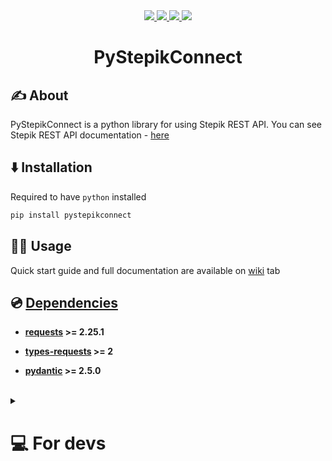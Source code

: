 <div align="center">
    <a href="https://github.com/ilkztsff/PyStepikConnect/blob/dev/LICENSE">
      <img src="https://img.shields.io/github/license/ilkztsff/PyStepikConnect?label=License&color=purple&style=for-the-badge">
    </a>
    <a href="https://github.com/ilkztsff/PyStepikConnect/blob/dev/pyproject.toml">
      <img src="https://img.shields.io/badge/python-3.7+-purple?style=for-the-badge">
    </a>
    <a href="https://github.com/ilkztsff/PyStepikConnect/actions/workflows/check.yml">
      <img src="https://img.shields.io/github/actions/workflow/status/ilkztsff/PyStepikConnect/check.yml?branch=dev&style=for-the-badge&label=linter&color=purple">
    </a>
    <a href="https://github.com/ilkztsff/PyStepikConnect/actions/workflows/publish.yml">
      <img src="https://img.shields.io/github/actions/workflow/status/ilkztsff/PyStepikConnect/publish.yml?branch=dev&event=push&style=for-the-badge&label=build&color=purple">
    </a>
</div>

<h1 align="center">PyStepikConnect</h1>


## ✍ About

PyStepikConnect is a python library for using Stepik REST API. You can see Stepik REST API documentation - [here](https://stepik.org/api/docs)


## ⬇️ Installation

Required to have `python` installed

```bash
pip install pystepikconnect
```


## 🧑‍💻 Usage

Quick start guide and full documentation are available on
[wiki](https://github.com/ilkztsff/PyStepikConnect/wiki) tab


## 💿 [Dependencies](https://github.com/ilkztsff/PyStepikConnect/blob/dev/setup.py)

- **[requests](https://pypi.org/project/requests) >= 2.25.1**

- **[types-requests](https://pypi.org/project/types-requests) >= 2**

- **[pydantic](https://pypi.org/project/pydantic) >= 2.5.0**

<br>


<details><summary><h1>💻 For devs</h1></summary>

## 🛠 Build commands

Required to have `git`, `make` and `python` installed

Download project from GitHub
```bash
git clone https://github.com/ilkztsff/DeliveryDetect/
```
<br>

Install dependencies
```bash
make install
```
<br>

Lint the project
```bash
make lint
```
<br>

Build project
```bash
make build
```
<br>

Publish project to PyPI
```bash
make publish
```
<br>

Run *black*
```bash
make fix
```

## 🖥 Environment

Environmental variables are only required for testing
(testing instruction below). Put them into `.env` file

- `TEST_ID` - client id of your application. Get it [here](https://stepik.org/oauth2/applications)
- `TEST_SECRET` - client secret of your application. Get it [here](https://stepik.org/oauth2/applications)


## 🧪 Testing

Clone the project
```bash
git clone https://github.com/ilkztsff/DeliveryDetect/
```
<br>

Run tests
```bash
make test
```
<br>

See test coverage
```bash
make coverage
```
</details>

